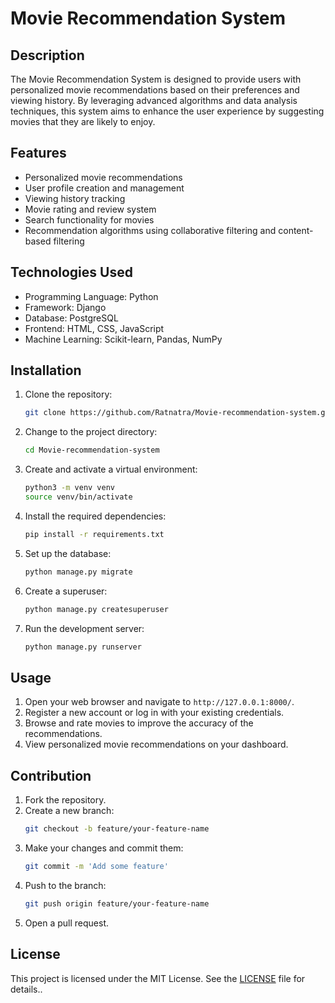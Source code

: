 # Movie Recommendation System

## Description
The Movie Recommendation System is designed to provide users with personalized movie recommendations based on their preferences and viewing history. By leveraging advanced algorithms and data analysis techniques, this system aims to enhance the user experience by suggesting movies that they are likely to enjoy.

## Features
- Personalized movie recommendations
- User profile creation and management
- Viewing history tracking
- Movie rating and review system
- Search functionality for movies
- Recommendation algorithms using collaborative filtering and content-based filtering

## Technologies Used
- Programming Language: Python
- Framework: Django
- Database: PostgreSQL
- Frontend: HTML, CSS, JavaScript
- Machine Learning: Scikit-learn, Pandas, NumPy

## Installation
1. Clone the repository:
    ```bash
    git clone https://github.com/Ratnatra/Movie-recommendation-system.git
    ```
2. Change to the project directory:
    ```bash
    cd Movie-recommendation-system
    ```
3. Create and activate a virtual environment:
    ```bash
    python3 -m venv venv
    source venv/bin/activate
    ```
4. Install the required dependencies:
    ```bash
    pip install -r requirements.txt
    ```
5. Set up the database:
    ```bash
    python manage.py migrate
    ```
6. Create a superuser:
    ```bash
    python manage.py createsuperuser
    ```
7. Run the development server:
    ```bash
    python manage.py runserver
    ```

## Usage
1. Open your web browser and navigate to `http://127.0.0.1:8000/`.
2. Register a new account or log in with your existing credentials.
3. Browse and rate movies to improve the accuracy of the recommendations.
4. View personalized movie recommendations on your dashboard.

## Contribution
1. Fork the repository.
2. Create a new branch:
    ```bash
    git checkout -b feature/your-feature-name
    ```
3. Make your changes and commit them:
    ```bash
    git commit -m 'Add some feature'
    ```
4. Push to the branch:
    ```bash
    git push origin feature/your-feature-name
    ```
5. Open a pull request.

## License
This project is licensed under the MIT License. See the [LICENSE](LICENSE) file for details..
